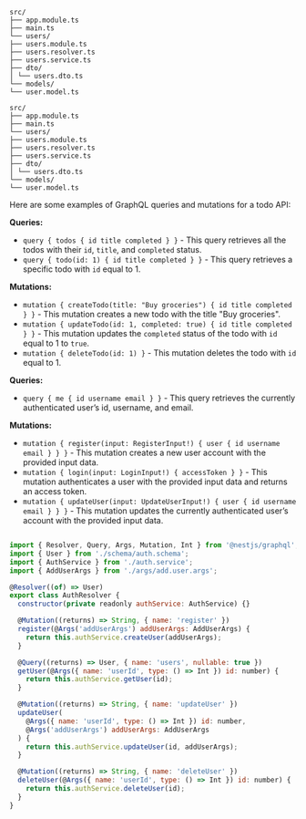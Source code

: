 ```
src/
├── app.module.ts
├── main.ts
└── users/
├── users.module.ts
├── users.resolver.ts
├── users.service.ts
├── dto/
│ └── users.dto.ts
└── models/
└── user.model.ts
```

```
src/
├── app.module.ts
├── main.ts
└── users/
├── users.module.ts
├── users.resolver.ts
├── users.service.ts
├── dto/
│ └── users.dto.ts
└── models/
└── user.model.ts
```

Here are some examples of GraphQL queries and mutations for a todo API:

**Queries:**

-   `query { todos { id title completed } }` - This query retrieves all the todos with their `id`, `title`, and `completed` status.
-   `query { todo(id: 1) { id title completed } }` - This query retrieves a specific todo with `id` equal to 1.

**Mutations:**

-   `mutation { createTodo(title: "Buy groceries") { id title completed } }` - This mutation creates a new todo with the title "Buy groceries".
-   `mutation { updateTodo(id: 1, completed: true) { id title completed } }` - This mutation updates the `completed` status of the todo with `id` equal to 1 to `true`.
-   `mutation { deleteTodo(id: 1) }` - This mutation deletes the todo with `id` equal to 1.

**Queries:**

- `query { me { id username email } }` - This query retrieves the currently authenticated user’s id, username, and email.

**Mutations:**

- `mutation { register(input: RegisterInput!) { user { id username email } } }` - This mutation creates a new user account with the provided input data.
- `mutation { login(input: LoginInput!) { accessToken } }` - This mutation authenticates a user with the provided input data and returns an access token.
- `mutation { updateUser(input: UpdateUserInput!) { user { id username email } } }` - This mutation updates the currently authenticated user’s account with the provided input data.



```js

import { Resolver, Query, Args, Mutation, Int } from '@nestjs/graphql';
import { User } from './schema/auth.schema';
import { AuthService } from './auth.service';
import { AddUserArgs } from './args/add.user.args';

@Resolver((of) => User)
export class AuthResolver {
  constructor(private readonly authService: AuthService) {}

  @Mutation((returns) => String, { name: 'register' })
  register(@Args('addUserArgs') addUserArgs: AddUserArgs) {
    return this.authService.createUser(addUserArgs);
  }

  @Query((returns) => User, { name: 'users', nullable: true })
  getUser(@Args({ name: 'userId', type: () => Int }) id: number) {
    return this.authService.getUser(id);
  }

  @Mutation((returns) => String, { name: 'updateUser' })
  updateUser(
    @Args({ name: 'userId', type: () => Int }) id: number,
    @Args('addUserArgs') addUserArgs: AddUserArgs
  ) {
    return this.authService.updateUser(id, addUserArgs);
  }

  @Mutation((returns) => String, { name: 'deleteUser' })
  deleteUser(@Args({ name: 'userId', type: () => Int }) id: number) {
    return this.authService.deleteUser(id);
  }
}


```